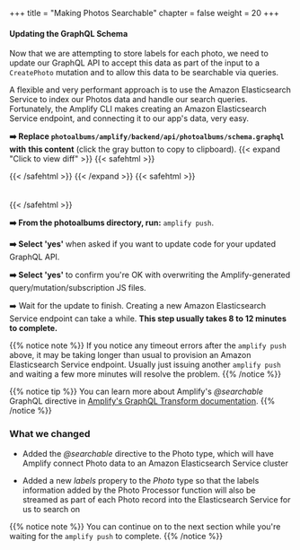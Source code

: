 +++
title = "Making Photos Searchable"
chapter = false
weight = 20
+++

#### Updating the GraphQL Schema

Now that we are attempting to store labels for each photo, we need to update our GraphQL API to accept this data as part of the input to a `CreatePhoto` mutation and to allow this data to be searchable via queries.

A flexible and very performant approach is to use the Amazon Elasticsearch Service to index our Photos data and handle our search queries. Fortunately, the Amplify CLI makes creating an Amazon Elasticsearch Service endpoint, and connecting it to our app's data, very easy.


**➡️ Replace `photoalbums/amplify/backend/api/photoalbums/schema.graphql` with** <span class="clipBtn clipboard" data-clipboard-target="#id1957013992344ecb1f1a16456fe6a062fce6bc73photoalbumsamplifybackendapiphotoalbumsschemagraphql"><strong>this content</strong></span> (click the gray button to copy to clipboard). 
{{< expand "Click to view diff" >}} {{< safehtml >}}
<div id="diff-id1957013992344ecb1f1a16456fe6a062fce6bc73photoalbumsamplifybackendapiphotoalbumsschemagraphql"></div> <script type="text/template" data-diff-for="diff-id1957013992344ecb1f1a16456fe6a062fce6bc73photoalbumsamplifybackendapiphotoalbumsschemagraphql">commit 1957013992344ecb1f1a16456fe6a062fce6bc73
Author: Gabe Hollombe <gabe@avantbard.com>
Date:   Fri Feb 7 18:28:08 2020 +0800

    update graphql schema for search and frontend

diff --git a/photoalbums/amplify/backend/api/photoalbums/schema.graphql b/photoalbums/amplify/backend/api/photoalbums/schema.graphql
index 75194c1..aa58931 100644
--- a/photoalbums/amplify/backend/api/photoalbums/schema.graphql
+++ b/photoalbums/amplify/backend/api/photoalbums/schema.graphql
@@ -15,13 +15,15 @@ type Photo
 @auth(rules: [
   {allow: owner},
   {allow: private, provider: iam}
-]) {
+])
+@searchable {
     id: ID!
     albumId: ID!
     album: Album @connection(fields: ["albumId"])
     bucket: String!
     fullsize: PhotoS3Info!
     thumbnail: PhotoS3Info!
+    labels: [String]
 }
 
 type PhotoS3Info {
@@ -37,6 +39,7 @@ input CreatePhotoInput {
 	bucket: String!
 	fullsize: PhotoS3InfoInput!
 	thumbnail: PhotoS3InfoInput!
+  labels: [String]
 }
 
 input PhotoS3InfoInput {
</script>
{{< /safehtml >}} {{< /expand >}}
{{< safehtml >}}
<textarea id="id1957013992344ecb1f1a16456fe6a062fce6bc73photoalbumsamplifybackendapiphotoalbumsschemagraphql" style="position: relative; left: -1000px; width: 1px; height: 1px;">type Album 
@model 
@auth(rules: [
  {allow: owner},
  {allow: private, provider: iam}
]) {
    id: ID!
    name: String!
    photos: [Photo] @connection(keyName: "byAlbum", fields: ["id"])
}

type Photo 
@model 
@key(name: "byAlbum", fields: ["albumId"], queryField: "listPhotosByAlbum")
@auth(rules: [
  {allow: owner},
  {allow: private, provider: iam}
])
@searchable {
    id: ID!
    albumId: ID!
    album: Album @connection(fields: ["albumId"])
    bucket: String!
    fullsize: PhotoS3Info!
    thumbnail: PhotoS3Info!
    labels: [String]
}

type PhotoS3Info {
    key: String!
    width: Int!
    height: Int!
}

input CreatePhotoInput {
	id: ID
    owner: String
	albumId: ID!
	bucket: String!
	fullsize: PhotoS3InfoInput!
	thumbnail: PhotoS3InfoInput!
  labels: [String]
}

input PhotoS3InfoInput {
	key: String!
	width: Int!
	height: Int!
}

</textarea>
{{< /safehtml >}}

**➡️ From the photoalbums directory, run:** `amplify push`.

**➡️ Select 'yes'** when asked if you want to update code for your updated GraphQL API.

**➡️ Select 'yes'** to confirm you're OK with overwriting the Amplify-generated query/mutation/subscription JS files.

➡️ Wait for the update to finish. Creating a new Amazon Elasticsearch Service endpoint can take a while. **This step usually takes 8 to 12 minutes to complete.**

{{% notice note %}}
If you notice any timeout errors after the `amplify push` above, it may be taking longer than usual to provision an Amazon Elasticsearch Service endpoint. Usually just issuing another `amplify push` and waiting a few more minutes will resolve the problem.
{{% /notice %}}

{{% notice tip %}}
You can learn more about Amplify's *@searchable* GraphQL directive in [Amplify's GraphQL Transform documentation](https://aws-amplify.github.io/docs/cli/graphql?sdk=js).
{{% /notice %}}

### What we changed
- Added the *@searchable* directive to the Photo type, which will have Amplify connect Photo data to an Amazon Elasticsearch Service cluster

- Added a new *labels* propery to the *Photo* type so that the labels information added by the Photo Processor function will also be streamed as part of each Photo record into the Elasticsearch Service for us to search on


{{% notice note %}}
You can continue on to the next section while you're waiting for the `amplify push` to complete. 
{{% /notice %}}